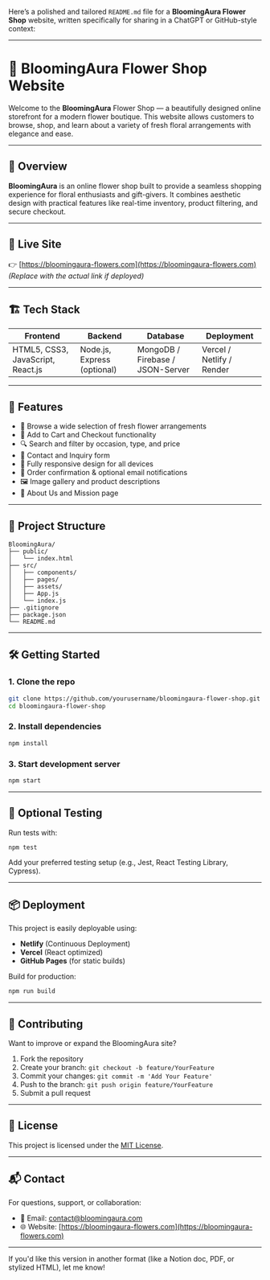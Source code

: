 Here’s a polished and tailored `README.md` file for a **BloomingAura Flower Shop** website, written specifically for sharing in a ChatGPT or GitHub-style context:

---

# 💐 BloomingAura Flower Shop Website

Welcome to the **BloomingAura** Flower Shop — a beautifully designed online storefront for a modern flower boutique. This website allows customers to browse, shop, and learn about a variety of fresh floral arrangements with elegance and ease.

---

## 🌼 Overview

**BloomingAura** is an online flower shop built to provide a seamless shopping experience for floral enthusiasts and gift-givers. It combines aesthetic design with practical features like real-time inventory, product filtering, and secure checkout.

---

## 🔗 Live Site

👉 [https://bloomingaura-flowers.com](https://bloomingaura-flowers.com) *(Replace with the actual link if deployed)*

---

## 🏗️ Tech Stack

| Frontend                          | Backend                     | Database                         | Deployment                |
| --------------------------------- | --------------------------- | -------------------------------- | ------------------------- |
| HTML5, CSS3, JavaScript, React.js | Node.js, Express (optional) | MongoDB / Firebase / JSON-Server | Vercel / Netlify / Render |

---

## 🚀 Features

* 🌸 Browse a wide selection of fresh flower arrangements
* 🛒 Add to Cart and Checkout functionality
* 🔍 Search and filter by occasion, type, and price
* 💬 Contact and Inquiry form
* 📱 Fully responsive design for all devices
* 🧾 Order confirmation & optional email notifications
* 🖼️ Image gallery and product descriptions
* 🌿 About Us and Mission page

---

## 📁 Project Structure

```
BloomingAura/
├── public/
│   └── index.html
├── src/
│   ├── components/
│   ├── pages/
│   ├── assets/
│   ├── App.js
│   └── index.js
├── .gitignore
├── package.json
└── README.md
```

---

## 🛠️ Getting Started

### 1. Clone the repo

```bash
git clone https://github.com/yourusername/bloomingaura-flower-shop.git
cd bloomingaura-flower-shop
```

### 2. Install dependencies

```bash
npm install
```

### 3. Start development server

```bash
npm start
```

---

## 🧪 Optional Testing

Run tests with:

```bash
npm test
```

Add your preferred testing setup (e.g., Jest, React Testing Library, Cypress).

---

## 📦 Deployment

This project is easily deployable using:

* **Netlify** (Continuous Deployment)
* **Vercel** (React optimized)
* **GitHub Pages** (for static builds)

Build for production:

```bash
npm run build
```

---

## 🤝 Contributing

Want to improve or expand the BloomingAura site?

1. Fork the repository
2. Create your branch: `git checkout -b feature/YourFeature`
3. Commit your changes: `git commit -m 'Add Your Feature'`
4. Push to the branch: `git push origin feature/YourFeature`
5. Submit a pull request

---

## 📄 License

This project is licensed under the [MIT License](LICENSE).

---

## 📬 Contact

For questions, support, or collaboration:

* 📧 Email: [contact@bloomingaura.com](mailto:contact@bloomingaura.com)
* 🌐 Website: [https://bloomingaura-flowers.com](https://bloomingaura-flowers.com)

---

If you'd like this version in another format (like a Notion doc, PDF, or stylized HTML), let me know!
